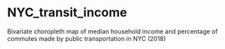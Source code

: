 # NYC_transit_income
Bivariate choropleth map of median household income and percentage of commutes made by public transportation in NYC (2018)
